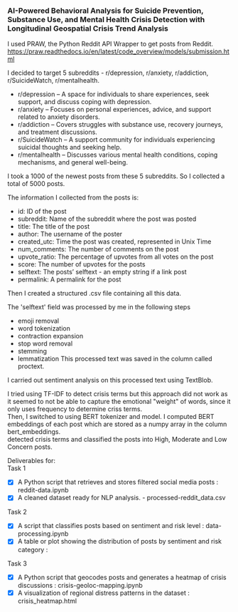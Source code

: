 ### AI-Powered Behavioral Analysis for Suicide Prevention, Substance Use, and Mental Health Crisis Detection with Longitudinal Geospatial Crisis Trend Analysis

I used  PRAW, the Python Reddit API Wrapper to get posts from Reddit.    
https://praw.readthedocs.io/en/latest/code_overview/models/submission.html   

I decided to target 5 subreddits - r/depression, r/anxiety, r/addiction, r/SuicideWatch, r/mentalhealth.  
- r/depression – A space for individuals to share experiences, seek support, and discuss coping with depression.  
- r/anxiety – Focuses on personal experiences, advice, and support related to anxiety disorders.  
- r/addiction – Covers struggles with substance use, recovery journeys, and treatment discussions.  
- r/SuicideWatch – A support community for individuals experiencing suicidal thoughts and seeking help.  
- r/mentalhealth – Discusses various mental health conditions, coping mechanisms, and general well-being.  

I took a 1000 of the newest posts from these 5 subreddits. So I collected a total of 5000 posts.    

The information I collected from the posts is: 
- id: ID of the post  
- subreddit: Name of the subreddit where the post was posted  
- title: The title of the post  
- author: The username of the poster  
- created_utc: Time the post was created, represented in Unix Time  
- num_comments: The number of comments on the post  
- upvote_ratio: The percentage of upvotes from all votes on the post  
- score: The number of upvotes for the posts  
- selftext: The posts’ selftext - an empty string if a link post  
- permalink: A permalink for the post   

Then I created a structured .csv file containing all this data.  

The 'selftext' field was processed by me in the following steps 
- emoji removal
- word tokenization
- contraction expansion
- stop word removal
- stemming
- lemmatization
This processed text was saved in the column called proctext.   

I carried out sentiment analysis on this  processed text using TextBlob.

I tried using TF-IDF to detect crisis terms but this approach did not work as it seemed to not be able to capture the emotional "weight" of words, since it only uses frequency to determine criss terms.  
Then, I switched to using BERT tokenizer and model. I computed BERT embeddings of each post which are stored as a numpy array in the column bert_embeddings.  
detected crisis terms and classified the posts into High, Moderate and Low Concern posts.


Deliverables for:  
Task 1  
- [x]  A Python script that retrieves and stores filtered social media posts : reddit-data.ipynb
- [x]  A cleaned dataset ready for NLP analysis. - processed-reddit_data.csv

Task 2
- [x] A script that classifies posts based on sentiment and risk level : data-processing.ipynb
- [x] A table or plot showing the distribution of posts by sentiment and risk category :

Task 3
- [x] A Python script that geocodes posts and generates a heatmap of crisis discussions : crisis-geoloc-mapping.ipynb
- [x] A visualization of regional distress patterns in the dataset : crisis_heatmap.html
